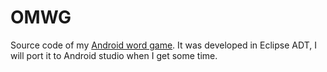 # OMWG
Source code of my [Android word game](https://play.google.com/store/apps/details?id=abhijeet.n.vaidya.omwg&amp;hl=en).
It was developed in Eclipse ADT, I will port it to Android studio when I get some time.

